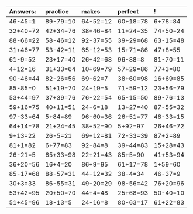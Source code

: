 | Answers: | practice | makes | perfect | ! |
| :--- | :--- | :--- | :--- | :--- |
| 46-45=1 | 89-79=10 | 64-52=12 | 60+18=78 | 6+78=84 | 
| 32+40=72 | 42+34=76 | 38+46=84 | 11+24=35 | 74-50=24 | 
| 88-66=22 | 58-46=12 | 92-37=55 | 39+29=68 | 63-15=48 | 
| 31+46=77 | 53-42=11 | 65-12=53 | 15+71=86 | 47+8=55 | 
| 61-9=52 | 23+17=40 | 26+42=68 | 96-88=8 | 81-70=11 | 
| 4+12=16 | 31+33=64 | 10+69=79 | 57+29=86 | 77+3=80 | 
| 90-46=44 | 82-26=56 | 69-62=7 | 38+60=98 | 16+69=85 | 
| 85-85=0 | 51+19=70 | 24-19=5 | 71-59=12 | 23+56=79 | 
| 53+44=97 | 37+39=76 | 76-22=54 | 65-15=50 | 89-76=13 | 
| 59+16=75 | 40+11=51 | 24-6=18 | 13+27=40 | 87-55=32 | 
| 97-33=64 | 5+84=89 | 96-60=36 | 26+51=77 | 48-33=15 | 
| 64+14=78 | 21+24=45 | 38+52=90 | 5+92=97 | 26+46=72 | 
| 9+13=22 | 26-5=21 | 69+12=81 | 72-33=39 | 87+2=89 | 
| 81+1=82 | 6+77=83 | 92-84=8 | 39+44=83 | 15+28=43 | 
| 26-21=5 | 65+33=98 | 22+21=43 | 85+5=90 | 41+53=94 | 
| 36+20=56 | 16+4=20 | 86+9=95 | 61+17=78 | 1+59=60 | 
| 85-17=68 | 88-57=31 | 44-12=32 | 38-4=34 | 46-37=9 | 
| 30+3=33 | 86-55=31 | 49-20=29 | 98-56=42 | 76+20=96 | 
| 53+42=95 | 20+50=70 | 44+4=48 | 25+68=93 | 50-40=10 | 
| 51+45=96 | 18-13=5 | 24-16=8 | 80-63=17 | 61+22=83 | 
